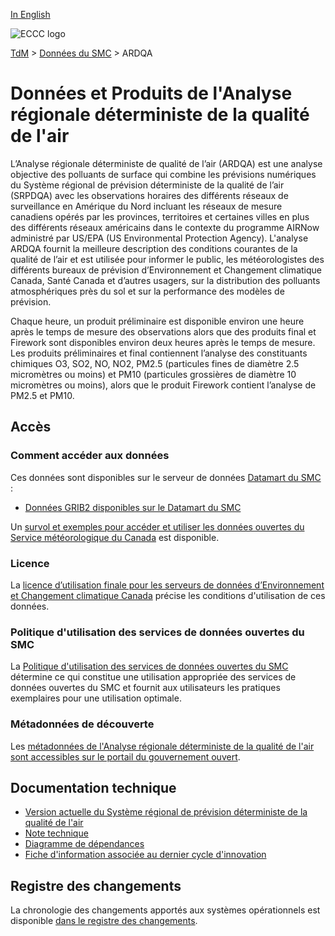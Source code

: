 [In English](readme_rdaqa_en.md)

![ECCC logo](../../img_eccc-logo.png)

[TdM](../../readme_fr.md) > [Données du SMC](../readme_fr.md) > ARDQA

# Données et Produits de l'Analyse régionale déterministe de la qualité de l'air 

L’Analyse régionale déterministe de qualité de l’air (ARDQA) est une analyse objective des polluants de surface qui combine les prévisions numériques du Système régional de prévision déterministe de la qualité de l’air (SRPDQA) avec les observations horaires des différents réseaux de surveillance en Amérique du Nord incluant les réseaux de mesure canadiens opérés par les provinces, territoires et certaines villes en plus des différents réseaux américains dans le contexte du programme AIRNow administré par US/EPA (US Environmental Protection Agency). L'analyse ARDQA fournit la meilleure description des conditions courantes de la qualité de l’air et est utilisée pour informer le public, les météorologistes des différents bureaux de prévision d’Environnement et Changement climatique Canada, Santé Canada et d’autres usagers, sur la distribution des polluants atmosphériques près du sol et sur la performance des modèles de prévision.

Chaque heure, un produit préliminaire est disponible environ une heure après le temps de mesure des observations alors que des produits final et Firework sont disponibles environ deux heures après le temps de mesure. Les produits préliminaires et final contiennent l’analyse des constituants chimiques O3, SO2, NO, NO2, PM2.5 (particules fines de diamètre 2.5 micromètres ou moins) et PM10 (particules grossières de diamètre 10 micromètres ou moins), alors que le produit Firework contient l’analyse de PM2.5 et PM10.

## Accès

### Comment accéder aux données

Ces données sont disponibles sur le serveur de données [Datamart du SMC](../../msc-datamart/readme_fr.md) :

* [Données GRIB2 disponibles sur le Datamart du SMC](readme_rdaqa-datamart_fr.md) 

Un [survol et exemples pour accéder et utiliser les données ouvertes du Service météorologique du Canada](../../usage/readme_fr.md) est disponible. 

### Licence

La [licence d’utilisation finale pour les serveurs de données d’Environnement et Changement climatique Canada](../../licence/readme_fr.md) précise les conditions d'utilisation de ces données.

### Politique d'utilisation des services de données ouvertes du SMC

La [Politique d'utilisation des services de données ouvertes du SMC](../../usage-policy/readme_fr.md) détermine ce qui constitue une utilisation appropriée des services de données ouvertes du SMC et fournit aux utilisateurs les pratiques exemplaires pour une utilisation optimale.

### Métadonnées de découverte

Les [métadonnées de l'Analyse régionale déterministe de la qualité de l'air sont accessibles sur le portail du gouvernement ouvert](https://catalogue.ec.gc.ca/geonetwork/srv/fre/catalog.search#/metadata/1f11ed9f-b13d-497b-853a-997b991195a1).


## Documentation technique

* [Version actuelle du Système régional de prévision déterministe de la qualité de l'air](https://collaboration.cmc.ec.gc.ca/cmc/cmoi/product_guide/docs/tech_specifications/tech_specifications_RDAQA_f.pdf) 
* [Note technique](http://collaboration.cmc.ec.gc.ca/cmc/CMOI/product_guide/docs/tech_notes/technote_rdaqa_f.pdf)
* [Diagramme de dépendances](https://collaboration.cmc.ec.gc.ca/cmc/cmos/public_doc/msc-data/nwep-dependency-diagrams/system_RDAQA_FW_fr.svg) 
* [Fiche d'information associée au dernier cycle d'innovation](https://collaboration.cmc.ec.gc.ca/cmc/cmoi/product_guide/docs/fact_sheets/factsheet_rdaqa_f.pdf)

## Registre des changements 

La chronologie des changements apportés aux systèmes opérationnels est disponible [dans le registre des changements](changelog_rdaqa_fr.md).


